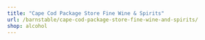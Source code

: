 ```yaml
---
title: "Cape Cod Package Store Fine Wine & Spirits"
url: /barnstable/cape-cod-package-store-fine-wine-and-spirits/
shop: alcohol
---
```

